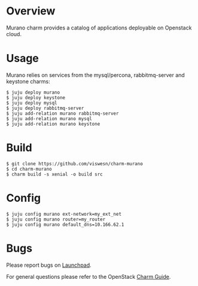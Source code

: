 # Overview

Murano charm provides a catalog of applications deployable on Openstack cloud.

# Usage

Murano relies on services from the mysql/percona, rabbitmq-server and keystone charms:

    $ juju deploy murano
    $ juju deploy keystone
    $ juju deploy mysql
    $ juju deploy rabbitmq-server
    $ juju add-relation murano rabbitmq-server
    $ juju add-relation murano mysql
    $ juju add-relation murano keystone

# Build
    $ git clone https://github.com/viswesn/charm-murano
    $ cd charm-murano
    $ charm build -s xenial -o build src

# Config
    $ juju config murano ext-network=my_ext_net
    $ juju config murano router=my_router
    $ juju config murano default_dns=10.166.62.1

# Bugs

Please report bugs on [Launchpad](https://bugs.launchpad.net/charm-murano/+filebug).

For general questions please refer to the OpenStack [Charm Guide](https://github.com/openstack/charm-guide).
